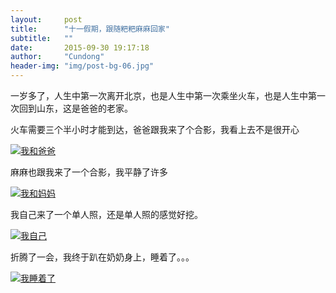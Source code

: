 ```yaml
---
layout:     post
title:      "十一假期，跟随粑粑麻麻回家"
subtitle:   ""
date:       2015-09-30 19:17:18
author:     "Cundong"
header-img: "img/post-bg-06.jpg"
---
```


<p>一岁多了，人生中第一次离开北京，也是人生中第一次乘坐火车，也是人生中第一次回到山东，这是爸爸的老家。</p>

<p>火车需要三个半小时才能到达，爸爸跟我来了个合影，我看上去不是很开心</p>

<a href="#">
    <img src="{{ site.baseurl }}/img/map_3.jpg" alt="我和爸爸">
</a>

<p>麻麻也跟我来了一个合影，我平静了许多</p>
<a href="#">
    <img src="{{ site.baseurl }}/img/map_4.jpg" alt="我和妈妈">
</a>

<p>我自己来了一个单人照，还是单人照的感觉好挖。</p>
<a href="#">
    <img src="{{ site.baseurl }}/img/map_5.jpg" alt="我自己">
</a>

<p>折腾了一会，我终于趴在奶奶身上，睡着了。。。</p>
<a href="#">
    <img src="{{ site.baseurl }}/img/map_6.jpg" alt="我睡着了">
</a>



